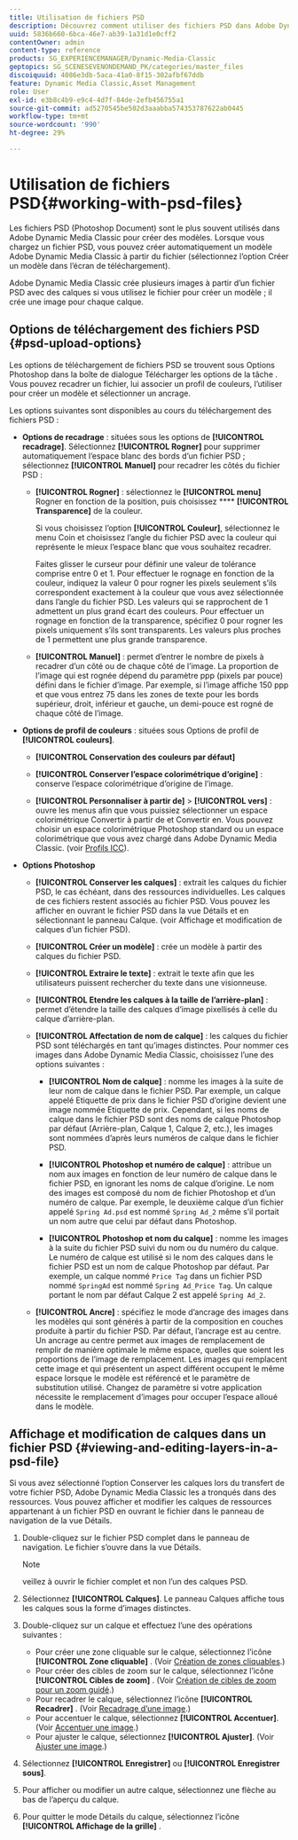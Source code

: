 ```yaml
---
title: Utilisation de fichiers PSD
description: Découvrez comment utiliser des fichiers PSD dans Adobe Dynamic Media Classic.
uuid: 5836b660-6bca-46e7-ab39-1a31d1e0cff2
contentOwner: admin
content-type: reference
products: SG_EXPERIENCEMANAGER/Dynamic-Media-Classic
geptopics: SG_SCENESEVENONDEMAND_PK/categories/master_files
discoiquuid: 4086e3db-5aca-41a0-8f15-302afbf67ddb
feature: Dynamic Media Classic,Asset Management
role: User
exl-id: e3b8c4b9-e9c4-4d7f-84de-2efb456755a1
source-git-commit: ad5270545be502d3aaabba574353787622ab0445
workflow-type: tm+mt
source-wordcount: '990'
ht-degree: 29%

---
```


# Utilisation de fichiers PSD{#working-with-psd-files}

<!--   USED TO BE AN OPTION UNDER COLOR PROFILE OPTIONS * **Convert To sRGB (default)** - Converts to sRGB (Standard Red Green Blue). sRGB is the recommended color space for displaying images on web pages. -->

Les fichiers PSD (Photoshop Document) sont le plus souvent utilisés dans Adobe Dynamic Media Classic pour créer des modèles. Lorsque vous chargez un fichier PSD, vous pouvez créer automatiquement un modèle Adobe Dynamic Media Classic à partir du fichier (sélectionnez l’option Créer un modèle dans l’écran de téléchargement).

Adobe Dynamic Media Classic crée plusieurs images à partir d’un fichier PSD avec des calques si vous utilisez le fichier pour créer un modèle ; il crée une image pour chaque calque.

## Options de téléchargement des fichiers PSD {#psd-upload-options}

Les options de téléchargement de fichiers PSD se trouvent sous Options Photoshop dans la boîte de dialogue Télécharger les options de la tâche . Vous pouvez recadrer un fichier, lui associer un profil de couleurs, l’utiliser pour créer un modèle et sélectionner un ancrage.

Les options suivantes sont disponibles au cours du téléchargement des fichiers PSD :

* **Options de recadrage**  : situées sous les options de  **[!UICONTROL recadrage]**. Sélectionnez **[!UICONTROL Rogner]** pour supprimer automatiquement l’espace blanc des bords d’un fichier PSD ; sélectionnez **[!UICONTROL Manuel]** pour recadrer les côtés du fichier PSD :

   * **[!UICONTROL Rogner]**  : sélectionnez le  **[!UICONTROL menu]** Rogner en fonction de la position, puis choisissez  ****  **[!UICONTROL Transparence]** de la couleur.

      Si vous choisissez l’option **[!UICONTROL Couleur]**, sélectionnez le menu Coin et choisissez l’angle du fichier PSD avec la couleur qui représente le mieux l’espace blanc que vous souhaitez recadrer.

      Faites glisser le curseur pour définir une valeur de tolérance comprise entre 0 et 1. Pour effectuer le rognage en fonction de la couleur, indiquez la valeur 0 pour rogner les pixels seulement s’ils correspondent exactement à la couleur que vous avez sélectionnée dans l’angle du fichier PSD. Les valeurs qui se rapprochent de 1 admettent un plus grand écart des couleurs. Pour effectuer un rognage en fonction de la transparence, spécifiez 0 pour rogner les pixels uniquement s’ils sont transparents. Les valeurs plus proches de 1 permettent une plus grande transparence.

   * **[!UICONTROL Manuel]**  : permet d’entrer le nombre de pixels à recadrer d’un côté ou de chaque côté de l’image. La proportion de l’image qui est rognée dépend du paramètre ppp (pixels par pouce) défini dans le fichier d’image. Par exemple, si l’image affiche 150 ppp et que vous entrez 75 dans les zones de texte pour les bords supérieur, droit, inférieur et gauche, un demi-pouce est rogné de chaque côté de l’image.

* **Options de profil de couleurs**  : situées sous Options de profil de  **[!UICONTROL couleurs]**.

   * **[!UICONTROL Conservation des couleurs par défaut]**

   * **[!UICONTROL Conserver l’espace colorimétrique d’origine]**  : conserve l’espace colorimétrique d’origine de l’image.

   * **[!UICONTROL Personnaliser à partir de]**  >  **[!UICONTROL vers]**  : ouvre les menus afin que vous puissiez sélectionner un espace colorimétrique Convertir à partir de et Convertir en. Vous pouvez choisir un espace colorimétrique Photoshop standard ou un espace colorimétrique que vous avez chargé dans Adobe Dynamic Media Classic. (voir [Profils ICC](/help/icc-profiles.md)).

* **Options Photoshop**

   * **[!UICONTROL Conserver les calques]**  : extrait les calques du fichier PSD, le cas échéant, dans des ressources individuelles. Les calques de ces fichiers restent associés au fichier PSD. Vous pouvez les afficher en ouvrant le fichier PSD dans la vue Détails et en sélectionnant le panneau Calque. (voir Affichage et modification de calques d’un fichier PSD).

   * **[!UICONTROL Créer un modèle]**  : crée un modèle à partir des calques du fichier PSD.

   * **[!UICONTROL Extraire le texte]**  : extrait le texte afin que les utilisateurs puissent rechercher du texte dans une visionneuse.

   * **[!UICONTROL Etendre les calques à la taille de l’arrière-plan]**  : permet d’étendre la taille des calques d’image pixellisés à celle du calque d’arrière-plan.

   * **[!UICONTROL Affectation de nom de calque]**  : les calques du fichier PSD sont téléchargés en tant qu’images distinctes. Pour nommer ces images dans Adobe Dynamic Media Classic, choisissez l’une des options suivantes :

      * **[!UICONTROL Nom de calque]**  : nomme les images à la suite de leur nom de calque dans le fichier PSD. Par exemple, un calque appelé Etiquette de prix dans le fichier PSD d’origine devient une image nommée Etiquette de prix. Cependant, si les noms de calque dans le fichier PSD sont des noms de calque Photoshop par défaut (Arrière-plan, Calque 1, Calque 2, etc.), les images sont nommées d’après leurs numéros de calque dans le fichier PSD. <!-- not their default layer names -->

      * **[!UICONTROL Photoshop et numéro de calque]**  : attribue un nom aux images en fonction de leur numéro de calque dans le fichier PSD, en ignorant les noms de calque d’origine. Le nom des images est composé du nom de fichier Photoshop et d’un numéro de calque. Par exemple, le deuxième calque d’un fichier appelé `Spring Ad.psd` est nommé `Spring Ad_2` même s’il portait un nom autre que celui par défaut dans Photoshop.

      * **[!UICONTROL Photoshop et nom du calque]**  : nomme les images à la suite du fichier PSD suivi du nom ou du numéro du calque. Le numéro de calque est utilisé si le nom des calques dans le fichier PSD est un nom de calque Photoshop par défaut. Par exemple, un calque nommé `Price Tag` dans un fichier PSD nommé `SpringAd` est nommé `Spring Ad_Price Tag`. Un calque portant le nom par défaut Calque 2 est appelé `Spring Ad_2`.
   * **[!UICONTROL Ancre]**  : spécifiez le mode d’ancrage des images dans les modèles qui sont générés à partir de la composition en couches produite à partir du fichier PSD. Par défaut, l’ancrage est au centre. Un ancrage au centre permet aux images de remplacement de remplir de manière optimale le même espace, quelles que soient les proportions de l’image de remplacement. Les images qui remplacent cette image et qui présentent un aspect différent occupent le même espace lorsque le modèle est référencé et le paramètre de substitution utilisé. Changez de paramètre si votre application nécessite le remplacement d’images pour occuper l’espace alloué dans le modèle.


## Affichage et modification de calques dans un fichier PSD {#viewing-and-editing-layers-in-a-psd-file}

Si vous avez sélectionné l’option Conserver les calques lors du transfert de votre fichier PSD, Adobe Dynamic Media Classic les a tronqués dans des ressources. Vous pouvez afficher et modifier les calques de ressources appartenant à un fichier PSD en ouvrant le fichier dans le panneau de navigation de la vue Détails.

1. Double-cliquez sur le fichier PSD complet dans le panneau de navigation. Le fichier s’ouvre dans la vue Détails.

   >[!NOTE]
   >
   >veillez à ouvrir le fichier complet et non l’un des calques PSD.

1. Sélectionnez **[!UICONTROL Calques]**. Le panneau Calques affiche tous les calques sous la forme d’images distinctes.
1. Double-cliquez sur un calque et effectuez l’une des opérations suivantes :

   * Pour créer une zone cliquable sur le calque, sélectionnez l’icône **[!UICONTROL Zone cliquable]** . (Voir [Création de zones cliquables](creating-image-maps.md#creating_image_maps).)
   * Pour créer des cibles de zoom sur le calque, sélectionnez l’icône **[!UICONTROL Cibles de zoom]** . (Voir [Création de cibles de zoom pour un zoom guidé](creating-zoom-targets-guided-zoom.md#creating_zoom_targets_for_guided_zoom).)
   * Pour recadrer le calque, sélectionnez l’icône **[!UICONTROL Recadrer]** . (Voir [Recadrage d’une image](cropping-image.md#cropping_an_image).)
   * Pour accentuer le calque, sélectionnez **[!UICONTROL Accentuer]**. (Voir [Accentuer une image](sharpening-image.md#sharpening_an_image).)
   * Pour ajuster le calque, sélectionnez **[!UICONTROL Ajuster]**. (Voir [Ajuster une image](adjusting-image.md#adjusting_an_image).)

1. Sélectionnez **[!UICONTROL Enregistrer]** ou **[!UICONTROL Enregistrer sous]**.
1. Pour afficher ou modifier un autre calque, sélectionnez une flèche au bas de l’aperçu du calque.
1. Pour quitter le mode Détails du calque, sélectionnez l’icône **[!UICONTROL Affichage de la grille]** .
